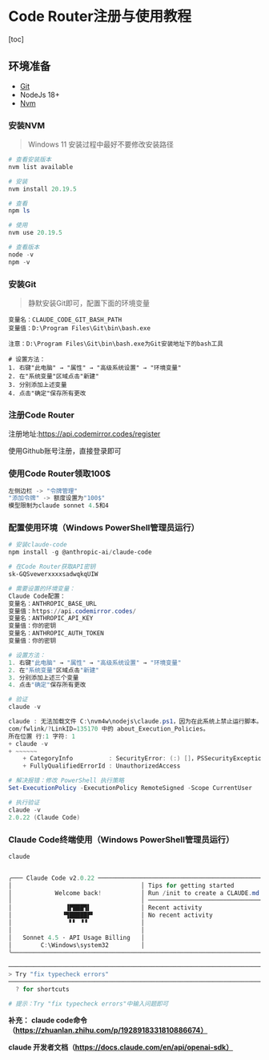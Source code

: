# Code Router注册与使用教程

[toc]

## 环境准备
* [Git](https://git-scm.com/downloads/win)
* NodeJs 18+
* [Nvm](https://github.com/coreybutler/nvm-windows/releases)

### 安装NVM
> Windows 11 安装过程中最好不要修改安装路径
```ps1
# 查看安装版本
nvm list available

# 安装
nvm install 20.19.5

# 查看
npm ls

# 使用
nvm use 20.19.5

# 查看版本
node -v
npm -v
```

### 安装Git
> 静默安装Git即可，配置下面的环境变量
```shell
变量名：CLAUDE_CODE_GIT_BASH_PATH
变量值：D:\Program Files\Git\bin\bash.exe

注意：D:\Program Files\Git\bin\bash.exe为Git安装地址下的bash工具

# 设置方法：
1. 右键"此电脑" → "属性" → "高级系统设置" → "环境变量"
2. 在"系统变量"区域点击"新建"
3. 分别添加上述变量
4. 点击"确定"保存所有更改
```

### 注册Code Router
注册地址:https://api.codemirror.codes/register

使用Github账号注册，直接登录即可

### 使用Code Router领取100$
```ps1
左侧边栏 -> "令牌管理"
"添加令牌" -> 额度设置为"100$"
模型限制为claude sonnet 4.5和4
```

### 配置使用环境（Windows PowerShell管理员运行）
```ps1
# 安装claude-code
npm install -g @anthropic-ai/claude-code

# 在Code Router获取API密钥
sk-GQSvewerxxxxsadwqkqUIW

# 需要设置的环境变量：
Claude Code配置：
变量名：ANTHROPIC_BASE_URL
变量值：https://api.codemirror.codes/
变量名：ANTHROPIC_API_KEY
变量值：你的密钥
变量名：ANTHROPIC_AUTH_TOKEN
变量值：你的密钥

# 设置方法：
1. 右键"此电脑" → "属性" → "高级系统设置" → "环境变量"
2. 在"系统变量"区域点击"新建"
3. 分别添加上述三个变量
4. 点击"确定"保存所有更改

# 验证
claude -v

claude : 无法加载文件 C:\nvm4w\nodejs\claude.ps1，因为在此系统上禁止运行脚本。有关详细信息，请参阅 https:/go.microsoft.
com/fwlink/?LinkID=135170 中的 about_Execution_Policies。
所在位置 行:1 字符: 1
+ claude -v
+ ~~~~~~
    + CategoryInfo          : SecurityError: (:) []，PSSecurityException
    + FullyQualifiedErrorId : UnauthorizedAccess

# 解决报错：修改 PowerShell 执行策略
Set-ExecutionPolicy -ExecutionPolicy RemoteSigned -Scope CurrentUser

# 执行验证
claude -v
2.0.22 (Claude Code)
```

### Claude Code终端使用（Windows PowerShell管理员运行）
```ps1
claude


╭─── Claude Code v2.0.22 ─────────────────────────────────────────────────────────────────────────────────────────────╮
│                                    │ Tips for getting started                                                       │
│            Welcome back!           │ Run /init to create a CLAUDE.md file with instructions for Claude              │
│                                    │ ─────────────────────────────────────────────────────────────────              │
│               ▐▛███▜▌              │ Recent activity                                                                │
│              ▝▜█████▛▘             │ No recent activity                                                             │
│                ▘▘ ▝▝               │                                                                                │
│                                    │                                                                                │
│   Sonnet 4.5 · API Usage Billing   │                                                                                │
│        C:\Windows\system32         │                                                                                │
╰─────────────────────────────────────────────────────────────────────────────────────────────────────────────────────╯

───────────────────────────────────────────────────────────────────────────────────────────────────────────────────────────────────────────────────────────────────────────────────────────────────────────────────
> Try "fix typecheck errors"
───────────────────────────────────────────────────────────────────────────────────────────────────────────────────────────────────────────────────────────────────────────────────────────────────────────────────
  ? for shortcuts                                                                                                                                                                    Thinking off (tab to toggle)

# 提示：Try "fix typecheck errors"中输入问题即可
```
**补充：**
**claude code命令（https://zhuanlan.zhihu.com/p/1928918331810886674）**

**claude 开发者文档（https://docs.claude.com/en/api/openai-sdk）**
